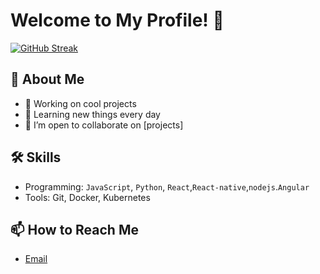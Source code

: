 # Welcome to My Profile! 👋
[![GitHub Streak](https://streak-stats.demolab.com/?user=E-Rick-M)](https://git.io/streak-stats)

## 🚀 About Me
- 🔭 Working on cool projects
- 🌱 Learning new things every day
- 👯 I’m open to collaborate on [projects]

## 🛠 Skills
- Programming: `JavaScript`, `Python`, `React`,`React-native`,`nodejs`.`Angular`
- Tools: Git, Docker, Kubernetes

## 📫 How to Reach Me
- [Email](mailto:m.kcir3@gmail.com)
<!--
**E-Rick-M/E-Rick-M** is a ✨ _special_ ✨ repository because its `README.md` (this file) appears on your GitHub profile.

Here are some ideas to get you started:

- 🔭 I’m currently working on ...
- 🌱 I’m currently learning ...
- 👯 I’m looking to collaborate on ...
- 🤔 I’m looking for help with ...
- 💬 Ask me about ...
- 📫 How to reach me: ...
- 😄 Pronouns: ...
- ⚡ Fun fact: ...
-->
